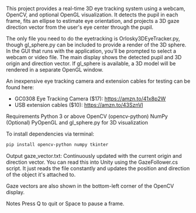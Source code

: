 This project provides a real-time 3D eye tracking system using a webcam, OpenCV, and optional OpenGL visualization. It detects the pupil in each frame, fits an ellipse to estimate eye orientation, and projects a 3D gaze direction vector from the user's eye center through the pupil.

The only file you need to do the eyetracking is Orlosky3DEyeTracker.py, though gl_sphere.py can be included to provide a render of the 3D sphere. In the GUI that runs with the application, you’ll be prompted to select a webcam or video file. The main display shows the detected pupil and 3D origin and direction vector. If gl_sphere is available, a 3D model will be rendered in a separate OpenGL window.

An inexpensive eye tracking camera and extension cables for testing can be found here: 
- GC0308 Eye Tracking Camera ($17): https://amzn.to/41x8p2W
- USB extension cables ($10): https://amzn.to/43SznVl

Requirements
Python 3 or above
OpenCV (opencv-python)
NumPy
(Optional) PyOpenGL and gl_sphere.py for 3D visualization

To install dependencies via terminal: 
```bash
pip install opencv-python numpy tkinter
```

Output
gaze_vector.txt: Continuously updated with the current origin and direction vector. You can read this into Unity using the GazeFollower.cs script. It just reads the file constantly and updates the position and direction of the object it's attached to. 

Gaze vectors are also shown in the bottom-left corner of the OpenCV display.

Notes
Press Q to quit or Space to pause a frame.
